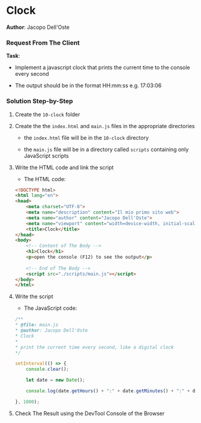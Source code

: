 # Clock

**Author**: Jacopo Dell'Oste 

### Request From The Client

**Task**: 

- Implement a javascript clock that prints the current time to the console
every second

- The output should be in the format HH:mm:ss e.g. 17:03:06

### Solution Step-by-Step

1. Create the  `10-clock` folder

2. Create the the `index.html` and `main.js` files in the appropriate directories

    * the `index.html` file will be in the `10-clock` directory

    * the `main.js` file will be in a directory called `scripts` containing only JavaScript scripts

3. Write the HTML code and link the script
    
    * The HTML code:

    ```HTML 
    <!DOCTYPE html>
    <html lang="en">
    <head>
        <meta charset="UTF-8">
        <meta name="description" content="Il mio primo sito web">
        <meta name="author" content="Jacopo Dell'Oste">
        <meta name="viewport" content="width=device-width, initial-scale=1.0">
        <title>Clock</title>
    </head>
    <body>
        <!-- Content of The Body -->
        <h1>Clock</h1>
        <p>open the console (F12) to see the output</p>
        
        <!-- End of The Body -->
        <script src="./scripts/main.js"></script>
    </body>
    </html>
    ```

4. Write the script  

    * The JavaScript code:

    ```javascript
    /**
    * @file: main.js
    * @author: Jacopo Dell'Oste
    * Clock
    *
    * print the current time every second, like a digital clock
    */

    setInterval(() => {
        console.clear();  

        let date = new Date();

        console.log(date.getHours() + ":" + date.getMinutes() + ":" + date.getSeconds());

    }, 1000);
    ```

5. Check The Result using the DevTool Console of the Browser
